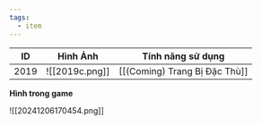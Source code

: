 ```yaml
---
tags:
  - item
---
```


| ID   | Hình Ảnh       | Tính năng sử dụng             |
| ---- | -------------- | ----------------------------- |
| 2019 | ![[2019c.png]] | [[(Coming) Trang Bị Đặc Thù]] |

**Hình trong game**

![[20241206170454.png]]